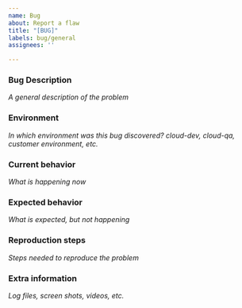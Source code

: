 ```yaml
---
name: Bug
about: Report a flaw
title: "[BUG]"
labels: bug/general
assignees: ''

---
```


### Bug Description
_A general description of the problem_

### Environment
_In which environment was this bug discovered? cloud-dev, cloud-qa, customer environment, etc._

### Current behavior
_What is happening now_

### Expected behavior
_What is expected, but not happening_

### Reproduction steps
_Steps needed to reproduce the problem_

### Extra information
_Log files, screen shots, videos, etc._
